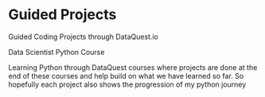 # Guided Projects
Guided Coding Projects through DataQuest.io 

Data Scientist Python Course

Learning Python through DataQuest courses where projects are done at the end of these courses and help build on what we have learned so far.
So hopefully each project also shows the progression of my python journey 
